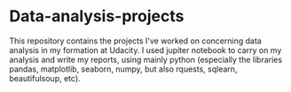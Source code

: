 # Data-analysis-projects
This repository contains the projects I've worked on concerning data analysis in my formation at Udacity.
I used jupiter notebook to carry on my analysis and write my reports, using mainly python (especially the libraries pandas, matplotlib, seaborn, numpy, but also rquests, sqlearn, beautifulsoup, etc).

